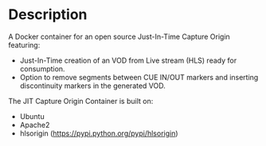 # Description

A Docker container for an open source Just-In-Time Capture Origin featuring:

- Just-In-Time creation of an VOD from Live stream (HLS) ready for consumption.
- Option to remove segments between CUE IN/OUT markers and inserting discontinuity markers in the generated VOD.

The JIT Capture Origin Container is built on:

- Ubuntu
- Apache2
- hlsorigin (https://pypi.python.org/pypi/hlsorigin)

